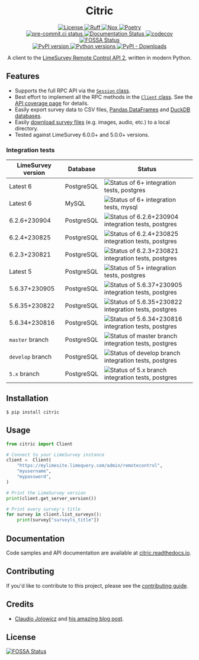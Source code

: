 <div align="center">

# Citric

<div>
  <a href="https://github.com/edgarrmondragon/citric/blob/main/LICENSE">
    <img alt="License" src="https://img.shields.io/github/license/edgarrmondragon/citric"/>
  </a>
  <a href="https://github.com/astral-sh/ruff">
    <img src="https://img.shields.io/endpoint?url=https://raw.githubusercontent.com/charliermarsh/ruff/main/assets/badge/v2.json" alt="Ruff" style="max-width:100%;">
  </a>
  <a href="https://github.com/wntrblm/nox">
    <img alt="Nox" src="https://img.shields.io/badge/%F0%9F%A6%8A-Nox-D85E00.svg"/>
  </a>
  <a href="https://python-poetry.org/">
    <img alt="Poetry" src="https://img.shields.io/endpoint?url=https://python-poetry.org/badge/v0.json"/>
  </a>
</div>

<div>
  <a href="https://results.pre-commit.ci/latest/github/edgarrmondragon/citric/main">
    <img alt="pre-commit.ci status" src="https://results.pre-commit.ci/badge/github/edgarrmondragon/citric/main.svg"/>
  </a>
  <a href="https://citric.readthedocs.io/en/latest/?badge=latest">
    <img alt="Documentation Status" src="https://readthedocs.org/projects/citric/badge/?version=latest"/>
  </a>
  <a href="https://codecov.io/gh/edgarrmondragon/citric">
    <img alt="codecov" src="https://codecov.io/gh/edgarrmondragon/citric/branch/main/graph/badge.svg"/>
  </a>
  <a href="https://app.fossa.com/projects/git%2Bgithub.com%2Fedgarrmondragon%2Fcitric?ref=badge_shield">
    <img alt="FOSSA Status" src="https://app.fossa.com/api/projects/git%2Bgithub.com%2Fedgarrmondragon%2Fcitric.svg?type=shield"/>
  </a>
</div>

<div>
  <a href="https://pypi.org/project/citric">
    <img alt="PyPI version" src="https://img.shields.io/pypi/v/citric.svg?color=blue"/>
  </a>
  <a href="https://pypi.org/project/citric">
    <img alt="Python versions" src="https://img.shields.io/pypi/pyversions/citric.svg"/>
  </a>
  <a href="https://pypi.org/project/citric">
    <img alt="PyPI - Downloads" src="https://img.shields.io/pypi/dm/citric?color=blue"/>
  </a>
</div>

A client to the [LimeSurvey Remote Control API 2](https://manual.limesurvey.org/RemoteControl_2_API), written in modern
Python.
</div>

## Features

- Supports the full RPC API via the [`Session` class](https://citric.readthedocs.io/en/latest/_api/citric/session/index.html#citric.session.Session).
- Best effort to implement all the RPC methods in the [`Client` class](https://citric.readthedocs.io/en/stable/_api/citric/index.html#citric.Client). See the [API coverage page](https://citric.readthedocs.io/en/stable/rpc_coverage.html) for details.
- Easily export survey data to CSV files, [Pandas DataFrames](https://citric.readthedocs.io/en/stable/how-to.html#export-responses-to-a-pandas-dataframe) and [DuckDB databases](https://citric.readthedocs.io/en/stable/how-to.html#export-responses-to-a-duckdb-database-and-analyze-with-sql).
- Easily [download survey files](https://citric.readthedocs.io/en/stable/how-to.html#get-files-uploaded-to-a-survey-and-move-them-to-s3) (e.g. images, audio, etc.) to a local directory.
- Tested against LimeSurvey 6.0.0+ and 5.0.0+ versions.

### Integration tests

<!-- start integration status -->
| LimeSurvey version   | Database   | Status                                                                                                                                                                                                                                                            |
|----------------------|------------|-------------------------------------------------------------------------------------------------------------------------------------------------------------------------------------------------------------------------------------------------------------------|
| Latest 6             | PostgreSQL | ![Status of 6+ integration tests, postgres](https://img.shields.io/endpoint?url=https%3A%2F%2Fraw.githubusercontent.com%2Fedgarrmondragon%2Fcitric%2Fci%2Fbadges-in-repo%2Fassets%2Fbadge%2Fbadge-integration-3.11-6-apache-postgres.json)                        |
| Latest 6             | MySQL      | ![Status of 6+ integration tests, mysql](https://img.shields.io/endpoint?url=https%3A%2F%2Fraw.githubusercontent.com%2Fedgarrmondragon%2Fcitric%2Fci%2Fbadges-in-repo%2Fassets%2Fbadge%2Fbadge-integration-3.11-6-apache-mysql.json)                              |
| 6.2.6+230904         | PostgreSQL | ![Status of 6.2.6+230904 integration tests, postgres](https://img.shields.io/endpoint?url=https%3A%2F%2Fraw.githubusercontent.com%2Fedgarrmondragon%2Fcitric%2Fci%2Fbadges-in-repo%2Fassets%2Fbadge%2Fbadge-integration-3.11-6.2.6-230904-apache-postgres.json)   |
| 6.2.4+230825         | PostgreSQL | ![Status of 6.2.4+230825 integration tests, postgres](https://img.shields.io/endpoint?url=https%3A%2F%2Fraw.githubusercontent.com%2Fedgarrmondragon%2Fcitric%2Fci%2Fbadges-in-repo%2Fassets%2Fbadge%2Fbadge-integration-3.11-6.2.4-230825-apache-postgres.json)   |
| 6.2.3+230821         | PostgreSQL | ![Status of 6.2.3+230821 integration tests, postgres](https://img.shields.io/endpoint?url=https%3A%2F%2Fraw.githubusercontent.com%2Fedgarrmondragon%2Fcitric%2Fci%2Fbadges-in-repo%2Fassets%2Fbadge%2Fbadge-integration-3.11-6.2.3-230821-apache-postgres.json)   |
| Latest 5             | PostgreSQL | ![Status of 5+ integration tests, postgres](https://img.shields.io/endpoint?url=https%3A%2F%2Fraw.githubusercontent.com%2Fedgarrmondragon%2Fcitric%2Fci%2Fbadges-in-repo%2Fassets%2Fbadge%2Fbadge-integration-3.11-5-apache-postgres.json)                        |
| 5.6.37+230905        | PostgreSQL | ![Status of 5.6.37+230905 integration tests, postgres](https://img.shields.io/endpoint?url=https%3A%2F%2Fraw.githubusercontent.com%2Fedgarrmondragon%2Fcitric%2Fci%2Fbadges-in-repo%2Fassets%2Fbadge%2Fbadge-integration-3.11-5.6.37-230905-apache-postgres.json) |
| 5.6.35+230822        | PostgreSQL | ![Status of 5.6.35+230822 integration tests, postgres](https://img.shields.io/endpoint?url=https%3A%2F%2Fraw.githubusercontent.com%2Fedgarrmondragon%2Fcitric%2Fci%2Fbadges-in-repo%2Fassets%2Fbadge%2Fbadge-integration-3.11-5.6.35-230822-apache-postgres.json) |
| 5.6.34+230816        | PostgreSQL | ![Status of 5.6.34+230816 integration tests, postgres](https://img.shields.io/endpoint?url=https%3A%2F%2Fraw.githubusercontent.com%2Fedgarrmondragon%2Fcitric%2Fci%2Fbadges-in-repo%2Fassets%2Fbadge%2Fbadge-integration-3.11-5.6.34-230816-apache-postgres.json) |
| `master` branch      | PostgreSQL | ![Status of master branch integration tests, postgres](https://img.shields.io/endpoint?url=https%3A%2F%2Fraw.githubusercontent.com%2Fedgarrmondragon%2Fcitric%2Fci%2Fbadges-in-repo%2Fassets%2Fbadge%2Fbadge-integration-3.11-refs-heads-master-postgres.json)    |
| `develop` branch     | PostgreSQL | ![Status of develop branch integration tests, postgres](https://img.shields.io/endpoint?url=https%3A%2F%2Fraw.githubusercontent.com%2Fedgarrmondragon%2Fcitric%2Fci%2Fbadges-in-repo%2Fassets%2Fbadge%2Fbadge-integration-3.11-refs-heads-develop-postgres.json)  |
| `5.x` branch         | PostgreSQL | ![Status of 5.x branch integration tests, postgres](https://img.shields.io/endpoint?url=https%3A%2F%2Fraw.githubusercontent.com%2Fedgarrmondragon%2Fcitric%2Fci%2Fbadges-in-repo%2Fassets%2Fbadge%2Fbadge-integration-3.11-refs-heads-5.x-postgres.json)          |
<!-- end integration status -->

## Installation

```console
$ pip install citric
```

## Usage

```python
from citric import Client

# Connect to your LimeSurvey instance
client =  Client(
    "https://mylimesite.limequery.com/admin/remotecontrol",
    "myusername",
    "mypassword",
)

# Print the LimeSurvey version
print(client.get_server_version())

# Print every survey's title
for survey in client.list_surveys():
    print(survey["surveyls_title"])
```

## Documentation

Code samples and API documentation are available at [citric.readthedocs.io](https://citric.readthedocs.io/).

## Contributing

If you'd like to contribute to this project, please see the [contributing guide](https://citric.readthedocs.io/en/stable/contributing/getting-started.html).

## Credits

- [Claudio Jolowicz][claudio] and [his amazing blog post][hypermodern].

[claudio]: https://twitter.com/cjolowicz/
[hypermodern]: https://cjolowicz.github.io/posts/hypermodern-python-01-setup/

## License
[![FOSSA Status](https://app.fossa.com/api/projects/git%2Bgithub.com%2Fedgarrmondragon%2Fcitric.svg?type=large)](https://app.fossa.com/projects/git%2Bgithub.com%2Fedgarrmondragon%2Fcitric?ref=badge_large)
